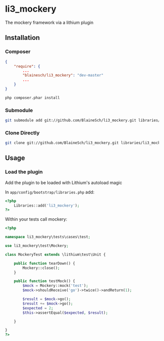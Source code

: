 # li3_mockery

The mockery framework via a lithium plugin

## Installation

### Composer
~~~ json
{
    "require": {
        ...
        "blainesch/li3_mockery": "dev-master"
        ...
    }
}
~~~
~~~ bash
php composer.phar install
~~~

### Submodule
~~~ bash
git submodule add git://github.com/BlaineSch/li3_mockery.git libraries/li3_mockery
~~~

### Clone Directly
~~~ bash
git clone git://github.com/BlaineSch/li3_mockery.git libraries/li3_mockery
~~~

## Usage

### Load the plugin

Add the plugin to be loaded with Lithium's autoload magic

In `app/config/bootstrap/libraries.php` add:

~~~ php
<?php
	Libraries::add('li3_mockery');
?>
~~~

Within your tests call mockery:

~~~ php
<?php

namespace li3_mockery\tests\cases\test;

use li3_mockery\test\Mockery;

class MockeryTest extends \lithium\test\Unit {

	public function tearDown() {
		Mockery::close();
	}

	public function testMock() {
		$mock = Mockery::mock('test');
		$mock->shouldReceive('go')->twice()->andReturn(1);

		$result = $mock->go();
		$result += $mock->go();
		$expected = 2;
		$this->assertEqual($expected, $result);

	}

}
?>
~~~